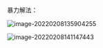 暴力解法：

![image-20220208135904255](C:\Users\46305\AppData\Roaming\Typora\typora-user-images\image-20220208135904255.png)

![image-20220208141147443](C:\Users\46305\AppData\Roaming\Typora\typora-user-images\image-20220208141147443.png)